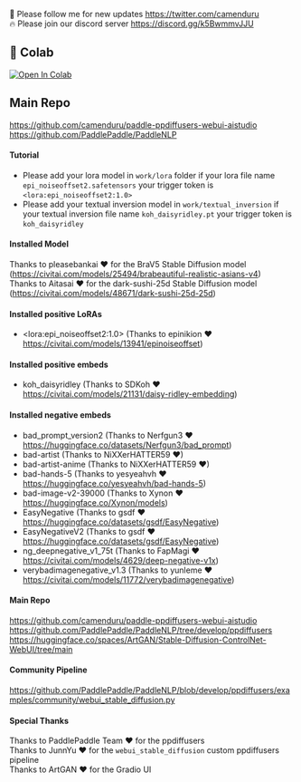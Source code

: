 🐣 Please follow me for new updates https://twitter.com/camenduru <br />
🔥 Please join our discord server https://discord.gg/k5BwmmvJJU

## 🦒 Colab
[![Open In Colab](https://colab.research.google.com/assets/colab-badge.svg)](https://colab.research.google.com/github/camenduru/paddle-ppdiffusers-webui-aistudio-colab/blob/main/paddle_ppdiffusers_webui_aistudio_colab.ipynb)

## Main Repo
https://github.com/camenduru/paddle-ppdiffusers-webui-aistudio <br />
https://github.com/PaddlePaddle/PaddleNLP <br />

#### Tutorial
- Please add your lora model in `work/lora` folder if your lora file name `epi_noiseoffset2.safetensors` your trigger token is `<lora:epi_noiseoffset2:1.0>`
- Please add your textual inversion model in `work/textual_inversion` if your textual inversion file name `koh_daisyridley.pt` your trigger token is `koh_daisyridley`

#### Installed Model
Thanks to pleasebankai ❤ for the BraV5 Stable Diffusion model (https://civitai.com/models/25494/brabeautiful-realistic-asians-v4) <br />
Thanks to Aitasai ❤ for the dark-sushi-25d Stable Diffusion model (https://civitai.com/models/48671/dark-sushi-25d-25d) <br />

#### Installed positive LoRAs
- \<lora:epi_noiseoffset2:1.0\> (Thanks to epinikion ❤ https://civitai.com/models/13941/epinoiseoffset)

#### Installed positive embeds
- koh_daisyridley (Thanks to SDKoh ❤ https://civitai.com/models/21131/daisy-ridley-embedding)

#### Installed negative embeds
- bad_prompt_version2 (Thanks to Nerfgun3 ❤ https://huggingface.co/datasets/Nerfgun3/bad_prompt)
- bad-artist (Thanks to NiXXerHATTER59 ❤)
- bad-artist-anime (Thanks to NiXXerHATTER59 ❤)
- bad-hands-5 (Thanks to yesyeahvh ❤ https://huggingface.co/yesyeahvh/bad-hands-5)
- bad-image-v2-39000 (Thanks to Xynon ❤ https://huggingface.co/Xynon/models)
- EasyNegative (Thanks to gsdf ❤ https://huggingface.co/datasets/gsdf/EasyNegative)
- EasyNegativeV2 (Thanks to gsdf ❤ https://huggingface.co/datasets/gsdf/EasyNegative)
- ng_deepnegative_v1_75t (Thanks to FapMagi ❤ https://civitai.com/models/4629/deep-negative-v1x)
- verybadimagenegative_v1.3 (Thanks to yunleme ❤ https://civitai.com/models/11772/verybadimagenegative)

#### Main Repo
https://github.com/camenduru/paddle-ppdiffusers-webui-aistudio <br />
https://github.com/PaddlePaddle/PaddleNLP/tree/develop/ppdiffusers <br />
https://huggingface.co/spaces/ArtGAN/Stable-Diffusion-ControlNet-WebUI/tree/main <br />

#### Community Pipeline
https://github.com/PaddlePaddle/PaddleNLP/blob/develop/ppdiffusers/examples/community/webui_stable_diffusion.py <br />

#### Special Thanks
Thanks to PaddlePaddle Team ❤ for the ppdiffusers <br />
Thanks to JunnYu ❤ for the `webui_stable_diffusion` custom ppdiffusers pipeline <br />
Thanks to ArtGAN ❤ for the Gradio UI <br />
